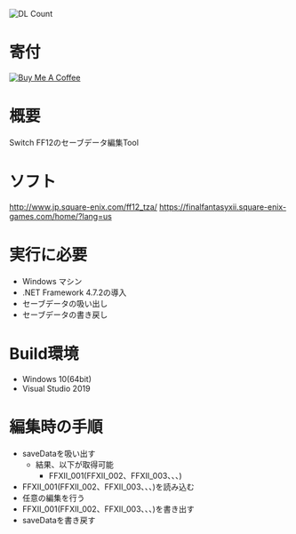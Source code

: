 ![DL Count](https://img.shields.io/github/downloads/turtle-insect/FF12/total.svg)

# 寄付
<a href="https://www.buymeacoffee.com/06yi7RLlT" target="_blank"><img src="https://www.buymeacoffee.com/assets/img/custom_images/black_img.png" alt="Buy Me A Coffee" style="height: auto !important;width: auto !important;" ></a>

# 概要
Switch FF12のセーブデータ編集Tool

# ソフト
http://www.jp.square-enix.com/ff12_tza/
https://finalfantasyxii.square-enix-games.com/home/?lang=us

# 実行に必要
* Windows マシン
* .NET Framework 4.7.2の導入
* セーブデータの吸い出し
* セーブデータの書き戻し

# Build環境
* Windows 10(64bit)
* Visual Studio 2019

# 編集時の手順
* saveDataを吸い出す
   * 結果、以下が取得可能
      * FFXII_001(FFXII_002、FFXII_003、、、)
* FFXII_001(FFXII_002、FFXII_003、、、)を読み込む
* 任意の編集を行う
* FFXII_001(FFXII_002、FFXII_003、、、)を書き出す
* saveDataを書き戻す
